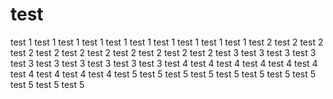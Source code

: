 # test
test 1
test 1
test 1
test 1
test 1
test 1
test 1
test 1
test 1
test 1
test 2
test 2
test 2
test 2
test 2
test 2
test 2
test 2
test 2
test 2
test 2
test 3
test 3
test 3
test 3
test 3
test 3
test 3
test 3
test 3
test 3
test 4
test 4
test 4
test 4
test 4
test 4
test 4
test 4
test 4
test 4
test 5
test 5
test 5
test 5
test 5
test 5
test 5
test 5
test 5
test 5
test 5
